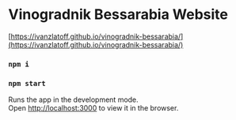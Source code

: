 # Vinogradnik Bessarabia Website

[https://ivanzlatoff.github.io/vinogradnik-bessarabia/](https://ivanzlatoff.github.io/vinogradnik-bessarabia/)

### `npm i`

### `npm start`

Runs the app in the development mode.\
Open [http://localhost:3000](http://localhost:3000) to view it in the browser.
